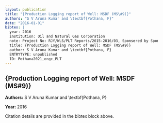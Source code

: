 ```yaml
---
layout: publication
title: "{Production Logging report of Well: MSDF (MS\#9)}"
authors: "S V Aruna Kumar and \textbf{Pothana, P}"
date: "2016-01-01"
bibtex: |
  year: 2016
  institution: Oil and Natural Gas Corporation
  note: Project No: RJY/WLS/PLT Reports/2015-2016/03, Sponsered by Sponsored by ED-Asset Manager, Rajahmundry Asset, Oil and Natural Gas Corporation
  title: {Production Logging report of Well: MSDF (MS\#9)}
  author: S V Aruna Kumar and \textbf{Pothana, P}
  ENTRYTYPE: unpublished
  ID: Pothana2021_ongc_PLT
---
```


## {Production Logging report of Well: MSDF (MS\#9)}

**Authors:** S V Aruna Kumar and \textbf{Pothana, P}

**Year:** 2016

Citation details are provided in the bibtex block above.
